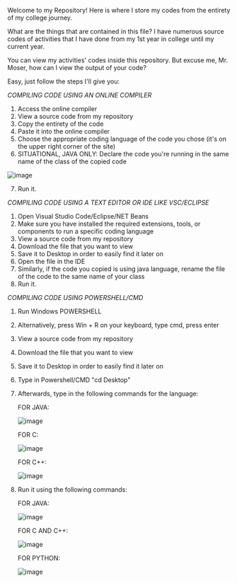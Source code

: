 Welcome to my Repository! Here is where I store my codes from the entirety of my college journey.

What are the things that are contained in this file?
I have numerous source codes of activities that I have done from my 1st year in college until my current year.

You can view my activities' codes inside this repository.
But excuse me, Mr. Moser, how can I view the output of your code?

Easy, just follow the steps I'll give you:

*COMPILING CODE USING AN ONLINE COMPILER*
1. Access the online compiler
2. View a source code from my repository
3. Copy the entirety of the code
4. Paste it into the online compiler
5. Choose the appropriate coding language of the code you chose (it's on the upper right corner of the site)
6. SITUATIONAL, JAVA ONLY: Declare the code you're running in the same name of the class of the copied code

![image](https://github.com/user-attachments/assets/e1a23c8b-d5e6-4c2c-85e7-99b131b350f6)

7. Run it.

*COMPILING CODE USING A TEXT EDITOR OR IDE LIKE VSC/ECLIPSE*
1. Open Visual Studio Code/Eclipse/NET Beans
2. Make sure you have installed the required extensions, tools, or components to run a specific coding language
3. View a source code from my repository
4. Download the file that you want to view
5. Save it to Desktop in order to easily find it later on
6. Open the file in the IDE
7. Similarly, if the code you copied is using java language, rename the file of the code to the same name of your class
8. Run it.

*COMPILING CODE USING POWERSHELL/CMD*
1. Run Windows POWERSHELL
2. Alternatively, press Win + R on your keyboard, type cmd, press enter
3. View a source code from my repository
4. Download the file that you want to view
5. Save it to Desktop in order to easily find it later on
6. Type in Powershell/CMD "cd Desktop"
7. Afterwards, type in the following commands for the language:

   FOR JAVA:
   
   ![image](https://github.com/user-attachments/assets/b80fc9d6-6185-44df-994a-175415b7970a)

   FOR C:
   
   ![image](https://github.com/user-attachments/assets/5a4f96c1-60c6-465b-a3bf-4c8e3dc68b87)

   FOR C++:

   ![image](https://github.com/user-attachments/assets/35fd0d75-1fab-436e-afb9-da9ab4684520)


8. Run it using the following commands:

   FOR JAVA:

   ![image](https://github.com/user-attachments/assets/8bcff88b-cbac-469c-b8c1-43f42584c750)

   FOR C AND C++:

   ![image](https://github.com/user-attachments/assets/4fb3d0a9-a2cd-4905-beda-53e123fc3f15)

   FOR PYTHON:

   ![image](https://github.com/user-attachments/assets/1c3ba823-ecb9-4b3d-af22-b73ce661c063)
